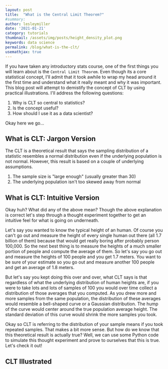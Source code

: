 ```yaml
---
layout: post
title:  "What is the Central Limit Theorem?"
#summary: 
author: lesleymiller
date: '2021-01-21'
category: tutorials
thumbnail: /assets/img/posts/height_density_plot.png
keywords: data science
permalink: /blog/what-is-the-clt/
usemathjax: true
---
```


If you have taken any introductory stats course, one of the first things you will learn about is the `Central Limit Theorem`. Even though its a core statistical concept, I'll admit that it took awhile to wrap my head around it the first time and understand what it really meant and why it was important. This blog post will attempt to demistify the concept of CLT by using practical illustrations. I'll address the following questions: 

1) Why is CLT so central to statistics? 
2) Is the concept useful? 
3) How should I use it as a data scientist? 

Okay here we go...

## What is CLT: Jargon Version 
The CLT is a theoretical result that says the sampling distribution of a statistic resembles a normal distribution even if the underlying population is not normal. However, this result is based on a couple of underlying assumptions. 

1) The sample size is "large enough" (usually greater than 30)
2) The underlying population isn't too skewed away from normal

## What is CLT: Intuitive Version 
Okay huh? What did any of the above mean? Though the above explanation is correct let's step through a thought experiment together to get an intuitive feel for what is going on underneath. 

Let's say you wanted to know the typical height of an human. Of course you can't go out and measure the height of every single human out there (all 1.7 billion of them) because that would get really boring after probably person 100,000. So the next best thing is to measure the heights of a much smaller portion of people and compute the average of them. So let's say you go out and measure the heights of 100 people and you get 1.7 meters. You want to be sure of your estimate so you go out and measure another 100 people and get an average of 1.8 meters.

But let's say you kept doing this over and over, what CLT says is that regardless of what the underlying distribution of human heights are, if you were to take lots and lots of samples of 100 you would over time collect a distribution of those averages that you computed. As you drew more and more samples from the same population, the distribution of these averages would resemble a bell-shaped curve or a Gaussian distribution. The hump of the curve would center around the true population average height. The standard deviation of this curve would shrink the more samples you took.

Okay so CLT is referring to the distribution of your sample means if you took repeated samples. That makes a bit more sense. But how do we know that this theoretical result is actually true? Well, we can use some Python code to simulate this thought experiment and prove to ourselves that this is true. Let's check it out! 

## CLT Illustrated 

<script src="https://gist.github.com/aromatic-toast/ae54baf83816bc6afe725ea5d2cb81ab.js"></script>



